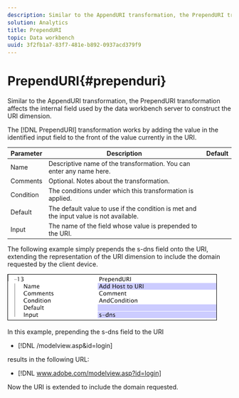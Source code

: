 ```yaml
---
description: Similar to the AppendURI transformation, the PrependURI transformation affects the internal field used by the data workbench server to construct the URI dimension.
solution: Analytics
title: PrependURI
topic: Data workbench
uuid: 3f2fb1a7-83f7-481e-b892-0937acd379f9
---
```


# PrependURI{#prependuri}

Similar to the AppendURI transformation, the PrependURI transformation affects the internal field used by the data workbench server to construct the URI dimension.

 The [!DNL PrependURI] transformation works by adding the value in the identified input field to the front of the value currently in the URI.

|  Parameter  | Description  | Default  |
|---|---|---|
|  Name  | Descriptive name of the transformation. You can enter any name here.  |  |
|  Comments  | Optional. Notes about the transformation.  |  |
|  Condition  | The conditions under which this transformation is applied.  |  |
|  Default  | The default value to use if the condition is met and the input value is not available.  |  |
|  Input  | The name of the field whose value is prepended to the URI.  |  |

The following example simply prepends the s-dns field onto the URI, extending the representation of the URI dimension to include the domain requested by the client device.

![](assets/cfg_TransformationType_PrependURI.png)

In this example, prepending the s-dns field to the URI

* [!DNL /modelview.asp&id=login]

results in the following URL:

* [!DNL www.adobe.com/modelview.asp?id=login]

Now the URI is extended to include the domain requested. 

